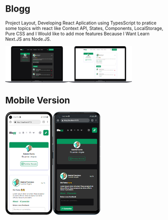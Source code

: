 # Blogg 

Project Layout, Developing React Aplication using TypesScript to pratice some topics with react like Context API, States, Components, LocalStorage, Pure CSS and I Would like to add moe features Because I Want Learn Next.JS ans Node.JS. 
<div style="display: flex">
  <img src="./public/dark.png" width="200">
  <img src="./public/light.png" width="200">
</div>

<div>
  <h1>Mobile Version</h1>
</div>
<div style="display: flex">
  <img src="./public/mobile.png" width="150">
  <img src="./public/mobile-d.png" width="150">
</div>


